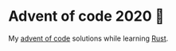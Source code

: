# Advent of code 2020 :santa:

My [advent of code](https://adventofcode.com/2020) solutions while learning [Rust](https://www.rust-lang.org).
